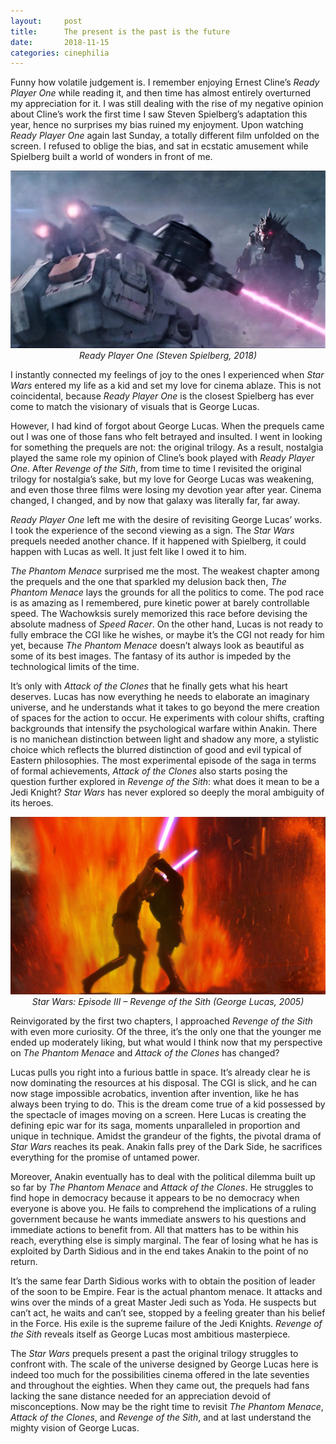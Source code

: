 ```yaml
---
layout:     post
title:      The present is the past is the future
date:       2018-11-15
categories: cinephilia
---
```


Funny how volatile judgement is. I remember enjoying Ernest Cline’s *Ready
Player One* while reading it, and then time has almost entirely overturned my
appreciation for it. I was still dealing with the rise of my negative opinion
about Cline’s work the first time I saw Steven Spielberg’s adaptation this year,
hence no surprises my bias ruined my enjoyment. Upon watching *Ready Player One*
again last Sunday, a totally different film unfolded on the screen. I refused to
oblige the bias, and sat in ecstatic amusement while Spielberg built a world of
wonders in front of me.

<!--more-->

<p align="center">
    <img src="/media/2018-11-14-ready_player_one.jpg">
    <br/>
    <em>Ready Player One (Steven Spielberg, 2018)</em>
</p>

I instantly connected my feelings of joy to the ones I experienced when *Star
Wars* entered my life as a kid and set my love for cinema ablaze. This is not
coincidental, because *Ready Player One* is the closest Spielberg has ever come
to match the visionary of visuals that is George Lucas.

However, I had kind of forgot about George Lucas. When the prequels came out
I was one of those fans who felt betrayed and insulted. I went in looking for
something the prequels are not: the original trilogy. As a result, nostalgia
played the same role my opinion of Cline’s book played with *Ready Player One*.
After *Revenge of the Sith*, from time to time I revisited the original trilogy
for nostalgia’s sake, but my love for George Lucas was weakening, and even those
three films were losing my devotion year after year. Cinema changed, I changed,
and by now that galaxy was literally far, far away.

*Ready Player One* left me with the desire of revisiting George Lucas’ works.
I took the experience of the second viewing as a sign. The *Star Wars* prequels
needed another chance. If it happened with Spielberg, it could happen with Lucas
as well. It just felt like I owed it to him.

*The Phantom Menace* surprised me the most. The weakest chapter among the
prequels and the one that sparkled my delusion back then, *The Phantom Menace*
lays the grounds for all the politics to come. The pod race is as amazing as
I remembered, pure kinetic power at barely controllable speed. The Wachowksis
surely memorized this race before devising the absolute madness of *Speed
Racer*. On the other hand, Lucas is not ready to fully embrace the CGI like he
wishes, or maybe it’s the CGI not ready for him yet, because *The Phantom
Menace* doesn’t always look as beautiful as some of its best images. The fantasy
of its author is impeded by the technological limits of the time.

It’s only with *Attack of the Clones* that he finally gets what his heart
deserves. Lucas has now everything he needs to elaborate an imaginary universe,
and he understands what it takes to go beyond the mere creation of spaces for
the action to occur. He experiments with colour shifts, crafting backgrounds
that intensify the psychological warfare within Anakin. There is no manichean
distinction between light and shadow any more, a stylistic choice which reflects
the blurred distinction of good and evil typical of Eastern philosophies. The
most experimental episode of the saga in terms of formal achievements, *Attack
of the Clones* also starts posing the question further explored in *Revenge of
the Sith*: what does it mean to be a Jedi Knight? *Star Wars* has never explored
so deeply the moral ambiguity of its heroes.

<p align="center">
    <img src="/media/2018-11-14-star_wars.jpg">
    <br/>
    <em>Star Wars: Episode III – Revenge of the Sith (George Lucas, 2005)</em>
</p>

Reinvigorated by the first two chapters, I approached *Revenge of the Sith* with
even more curiosity. Of the three, it’s the only one that the younger me ended
up moderately liking, but what would I think now that my perspective on *The
Phantom Menace* and *Attack of the Clones* has changed?

Lucas pulls you right into a furious battle in space. It’s already clear he is
now dominating the resources at his disposal. The CGI is slick, and he can now
stage impossible acrobatics, invention after invention, like he has always been
trying to do. This is the dream come true of a kid possessed by the spectacle of
images moving on a screen. Here Lucas is creating the defining epic war for its
saga, moments unparalleled in proportion and unique in technique. Amidst the
grandeur of the fights, the pivotal drama of *Star Wars* reaches its peak.
Anakin falls prey of the Dark Side, he sacrifices everything for the promise of
untamed power.

Moreover, Anakin eventually has to deal with the political dilemma built up so
far by *The Phantom Menace* and *Attack of the Clones*. He struggles to find
hope in democracy because it appears to be no democracy when everyone is above
you. He fails to comprehend the implications of a ruling government because he
wants immediate answers to his questions and immediate actions to benefit from.
All that matters has to be within his reach, everything else is simply marginal.
The fear of losing what he has is exploited by Darth Sidious and in the end
takes Anakin to the point of no return.

It’s the same fear Darth Sidious works with to obtain the position of leader of
the soon to be Empire. Fear is the actual phantom menace. It attacks and wins
over the minds of a great Master Jedi such as Yoda. He suspects but can’t act,
he waits and can’t see, stopped by a feeling greater than his belief in the
Force. His exile is the supreme failure of the Jedi Knights. *Revenge of the
Sith* reveals itself as George Lucas most ambitious masterpiece.

The *Star Wars* prequels present a past the original trilogy struggles to
confront with. The scale of the universe designed by George Lucas here is indeed
too much for the possibilities cinema offered in the late seventies and
throughout the eighties. When they came out, the prequels had fans lacking the
sane distance needed for an appreciation devoid of misconceptions. Now may be
the right time to revisit *The Phantom Menace*, *Attack of the Clones*, and
*Revenge of the Sith*, and at last understand the mighty vision of George Lucas.
